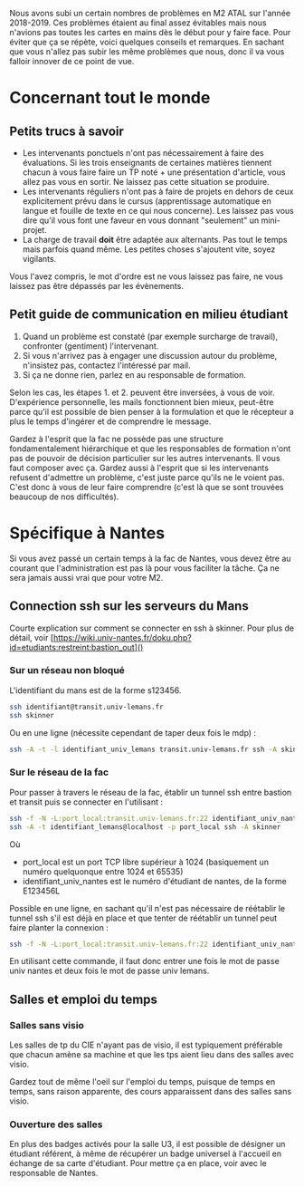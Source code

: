 Nous avons subi un certain nombres de problèmes en M2 ATAL sur l'année 2018-2019.
Ces problèmes étaient au final assez évitables mais nous n'avions pas toutes les cartes en mains dès le début pour y faire face.
Pour éviter que ça se répète, voici quelques conseils et remarques.
En sachant que vous n'allez pas subir les même problèmes que nous, donc il va vous falloir innover de ce point de vue.

# Concernant tout le monde

## Petits trucs à savoir

 - Les intervenants ponctuels n'ont pas nécessairement à faire des évaluations. Si les trois enseignants de certaines matières tiennent chacun à vous faire faire un TP noté + une présentation d'article, vous allez pas vous en sortir. Ne laissez pas cette situation se produire.
 - Les intervenants réguliers n'ont pas à faire de projets en dehors de ceux explicitement prévu dans le cursus (apprentissage automatique en langue et fouille de texte en ce qui nous concerne). Les laissez pas vous dire qu'il vous font une faveur en vous donnant "seulement" un mini-projet.
 - La charge de travail **doit** être adaptée aux alternants. Pas tout le temps mais parfois quand même. Les petites choses s'ajoutent vite, soyez vigilants.
 
Vous l'avez compris, le mot d'ordre est ne vous laissez pas faire, ne vous laissez pas être dépassés par les évènements.

## Petit guide de communication en milieu étudiant

1. Quand un problème est constaté (par exemple surcharge de travail), confronter (gentiment) l'intervenant.
2. Si vous n'arrivez pas à engager une discussion autour du problème, n'insistez pas, contactez l'intéressé par mail.
3. Si ça ne donne rien, parlez en au responsable de formation.

Selon les cas, les étapes 1. et 2. peuvent être inversées, à vous de voir.
D'expérience personnelle, les mails fonctionnent bien mieux, peut-être parce qu'il est possible de bien penser à la formulation et que le récepteur a plus le temps d'ingérer et de comprendre le message.

Gardez à l'esprit que la fac ne possède pas une structure fondamentalement hiérarchique et que les responsables de formation n'ont pas de pouvoir de décision particulier sur les autres intervenants.
Il vous faut composer avec ça.
Gardez aussi à l'esprit que si les intervenants refusent d'admettre un problème, c'est juste parce qu'ils ne le voient pas.
C'est donc à vous de leur faire comprendre (c'est là que se sont trouvées beaucoup de nos difficultés).

# Spécifique à Nantes

Si vous avez passé un certain temps à la fac de Nantes, vous devez être au courant que l'administration est pas là pour vous faciliter la tâche.
Ça ne sera jamais aussi vrai que pour votre M2.

## Connection ssh sur les serveurs du Mans
Courte explication sur comment se connecter en ssh à skinner.
Pour plus de détail, voir [https://wiki.univ-nantes.fr/doku.php?id=etudiants:restreint:bastion_out]()

### Sur un réseau non bloqué

L'identifiant du mans est de la forme s123456.
```sh
ssh identifiant@transit.univ-lemans.fr
ssh skinner
```

Ou en une ligne (nécessite cependant de taper deux fois le mdp) :
```sh
ssh -A -t -l identifiant_univ_lemans transit.univ-lemans.fr ssh -A skinner
```

### Sur le réseau de la fac

Pour passer à travers le réseau de la fac, établir un tunnel ssh entre bastion et transit puis se connecter en l'utilisant :
```sh
ssh -f -N -L:port_local:transit.univ-lemans.fr:22 identifiant_univ_nantes@bastion.etu.univ-nantes.fr
ssh -A -t identifiant_lemans@localhost -p port_local ssh -A skinner
```

Où
 - port_local est un port TCP libre supérieur à 1024 (basiquement un numéro quelquonque entre 1024 et 65535)
 - identifiant\_univ\_nantes est le numéro d'étudiant de nantes, de la forme E123456L

Possible en une ligne, en sachant qu'il n'est pas nécessaire de réétablir le tunnel ssh s'il est déjà en place et que tenter de réétablir un tunnel peut faire planter la connexion :
```sh
ssh -f -N -L:port_local:transit.univ-lemans.fr:22 identifiant_univ_nantes@bastion.etu.univ-nantes.fr && ssh -A -t identifiant_lemans@localhost -p port_local ssh -A skinner
```

En utilisant cette commande, il faut donc entrer une fois le mot de passe univ nantes et deux fois le mot de passe univ lemans.

## Salles et emploi du temps
### Salles sans visio
Les salles de tp du CIE n'ayant pas de visio, il est typiquement préférable que chacun amène sa machine et que les tps aient lieu dans des salles avec visio.

Gardez tout de même l'oeil sur l'emploi du temps, puisque de temps en temps, sans raison apparente, des cours apparaissent dans des salles sans visio.

### Ouverture des salles
En plus des badges activés pour la salle U3, il est possible de désigner un étudiant référent, à même de récupérer un badge universel à l'accueil en échange de sa carte d'étudiant.
Pour mettre ça en place, voir avec le responsable de Nantes.
